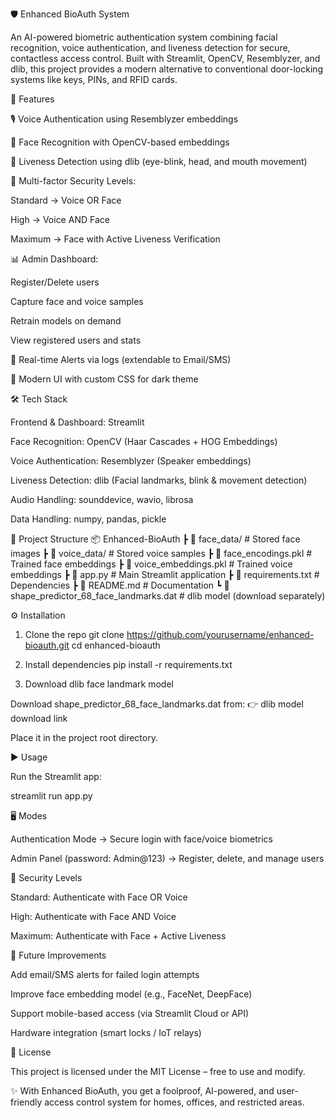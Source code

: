 🛡 Enhanced BioAuth System

An AI-powered biometric authentication system combining facial recognition, voice authentication, and liveness detection for secure, contactless access control.
Built with Streamlit, OpenCV, Resemblyzer, and dlib, this project provides a modern alternative to conventional door-locking systems like keys, PINs, and RFID cards.

🚀 Features

🎙 Voice Authentication using Resemblyzer
 embeddings

👤 Face Recognition with OpenCV-based embeddings

👀 Liveness Detection using dlib (eye-blink, head, and mouth movement)

🔐 Multi-factor Security Levels:

Standard → Voice OR Face

High → Voice AND Face

Maximum → Face with Active Liveness Verification

📊 Admin Dashboard:

Register/Delete users

Capture face and voice samples

Retrain models on demand

View registered users and stats

📩 Real-time Alerts via logs (extendable to Email/SMS)

🎨 Modern UI with custom CSS for dark theme

🛠 Tech Stack

Frontend & Dashboard: Streamlit

Face Recognition: OpenCV (Haar Cascades + HOG Embeddings)

Voice Authentication: Resemblyzer (Speaker embeddings)

Liveness Detection: dlib (Facial landmarks, blink & movement detection)

Audio Handling: sounddevice, wavio, librosa

Data Handling: numpy, pandas, pickle

📂 Project Structure
📦 Enhanced-BioAuth
 ┣ 📂 face_data/             # Stored face images
 ┣ 📂 voice_data/            # Stored voice samples
 ┣ 📜 face_encodings.pkl     # Trained face embeddings
 ┣ 📜 voice_embeddings.pkl   # Trained voice embeddings
 ┣ 📜 app.py                 # Main Streamlit application
 ┣ 📜 requirements.txt       # Dependencies
 ┣ 📜 README.md              # Documentation
 ┗ 📜 shape_predictor_68_face_landmarks.dat  # dlib model (download separately)

⚙️ Installation
1. Clone the repo
git clone https://github.com/yourusername/enhanced-bioauth.git
cd enhanced-bioauth

2. Install dependencies
pip install -r requirements.txt

3. Download dlib face landmark model

Download shape_predictor_68_face_landmarks.dat from:
👉 dlib model download link

Place it in the project root directory.

▶️ Usage

Run the Streamlit app:

streamlit run app.py

🖥 Modes

Authentication Mode → Secure login with face/voice biometrics

Admin Panel (password: Admin@123) → Register, delete, and manage users

🔐 Security Levels

Standard: Authenticate with Face OR Voice

High: Authenticate with Face AND Voice

Maximum: Authenticate with Face + Active Liveness

📌 Future Improvements

Add email/SMS alerts for failed login attempts

Improve face embedding model (e.g., FaceNet, DeepFace)

Support mobile-based access (via Streamlit Cloud or API)

Hardware integration (smart locks / IoT relays)

📝 License

This project is licensed under the MIT License – free to use and modify.

✨ With Enhanced BioAuth, you get a foolproof, AI-powered, and user-friendly access control system for homes, offices, and restricted areas.
